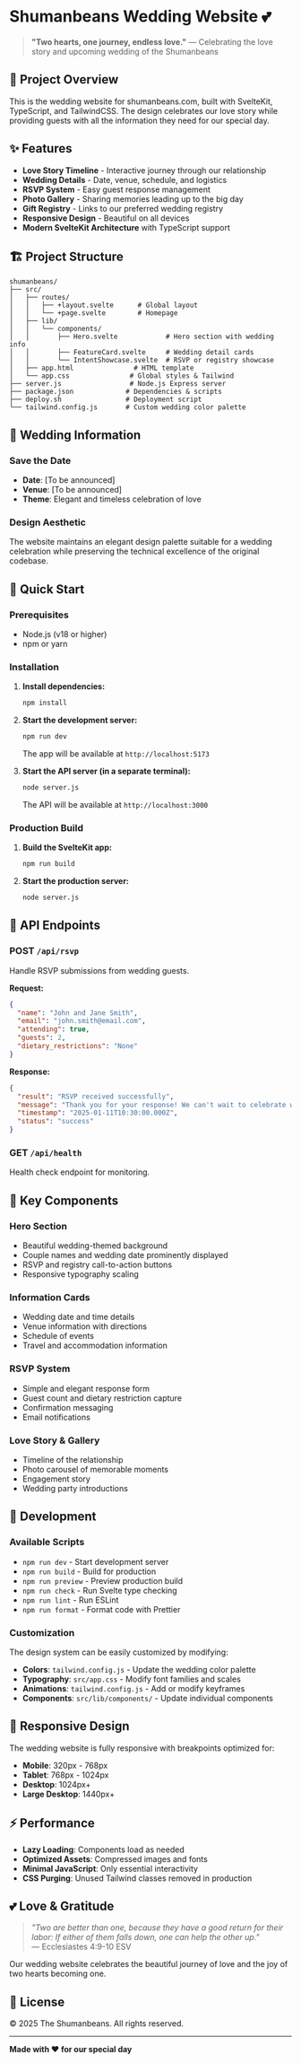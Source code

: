 # Shumanbeans Wedding Website 💕

> **"Two hearts, one journey, endless love."** — Celebrating the love story and upcoming wedding of the Shumanbeans

## 💒 Project Overview

This is the wedding website for shumanbeans.com, built with SvelteKit, TypeScript, and TailwindCSS. The design celebrates our love story while providing guests with all the information they need for our special day.

## ✨ Features

- **Love Story Timeline** - Interactive journey through our relationship
- **Wedding Details** - Date, venue, schedule, and logistics
- **RSVP System** - Easy guest response management
- **Photo Gallery** - Sharing memories leading up to the big day
- **Gift Registry** - Links to our preferred wedding registry
- **Responsive Design** - Beautiful on all devices
- **Modern SvelteKit Architecture** with TypeScript support

## 🏗️ Project Structure

```
shumanbeans/
├── src/
│   ├── routes/
│   │   ├── +layout.svelte      # Global layout
│   │   └── +page.svelte        # Homepage
│   ├── lib/
│   │   └── components/
│   │       ├── Hero.svelte            # Hero section with wedding info
│   │       ├── FeatureCard.svelte     # Wedding detail cards
│   │       └── IntentShowcase.svelte  # RSVP or registry showcase
│   ├── app.html               # HTML template
│   └── app.css               # Global styles & Tailwind
├── server.js                 # Node.js Express server
├── package.json             # Dependencies & scripts
├── deploy.sh                # Deployment script
└── tailwind.config.js       # Custom wedding color palette
```

## 💐 Wedding Information

### Save the Date
- **Date**: [To be announced]
- **Venue**: [To be announced]
- **Theme**: Elegant and timeless celebration of love

### Design Aesthetic

The website maintains an elegant design palette suitable for a wedding celebration while preserving the technical excellence of the original codebase.

## 🚀 Quick Start

### Prerequisites

- Node.js (v18 or higher)
- npm or yarn

### Installation

1. **Install dependencies:**
   ```bash
   npm install
   ```

2. **Start the development server:**
   ```bash
   npm run dev
   ```
   The app will be available at `http://localhost:5173`

3. **Start the API server (in a separate terminal):**
   ```bash
   node server.js
   ```
   The API will be available at `http://localhost:3000`

### Production Build

1. **Build the SvelteKit app:**
   ```bash
   npm run build
   ```

2. **Start the production server:**
   ```bash
   node server.js
   ```

## 🔌 API Endpoints

### POST `/api/rsvp`

Handle RSVP submissions from wedding guests.

**Request:**
```json
{
  "name": "John and Jane Smith",
  "email": "john.smith@email.com",
  "attending": true,
  "guests": 2,
  "dietary_restrictions": "None"
}
```

**Response:**
```json
{
  "result": "RSVP received successfully",
  "message": "Thank you for your response! We can't wait to celebrate with you.",
  "timestamp": "2025-01-11T10:30:00.000Z",
  "status": "success"
}
```

### GET `/api/health`

Health check endpoint for monitoring.

## 🎯 Key Components

### Hero Section
- Beautiful wedding-themed background
- Couple names and wedding date prominently displayed
- RSVP and registry call-to-action buttons
- Responsive typography scaling

### Information Cards
- Wedding date and time details
- Venue information with directions
- Schedule of events
- Travel and accommodation information

### RSVP System
- Simple and elegant response form
- Guest count and dietary restriction capture
- Confirmation messaging
- Email notifications

### Love Story & Gallery
- Timeline of the relationship
- Photo carousel of memorable moments
- Engagement story
- Wedding party introductions

## 🔧 Development

### Available Scripts

- `npm run dev` - Start development server
- `npm run build` - Build for production
- `npm run preview` - Preview production build
- `npm run check` - Run Svelte type checking
- `npm run lint` - Run ESLint
- `npm run format` - Format code with Prettier

### Customization

The design system can be easily customized by modifying:

- **Colors**: `tailwind.config.js` - Update the wedding color palette
- **Typography**: `src/app.css` - Modify font families and scales
- **Animations**: `tailwind.config.js` - Add or modify keyframes
- **Components**: `src/lib/components/` - Update individual components

## 📱 Responsive Design

The wedding website is fully responsive with breakpoints optimized for:

- **Mobile**: 320px - 768px
- **Tablet**: 768px - 1024px  
- **Desktop**: 1024px+
- **Large Desktop**: 1440px+

## ⚡ Performance

- **Lazy Loading**: Components load as needed
- **Optimized Assets**: Compressed images and fonts
- **Minimal JavaScript**: Only essential interactivity
- **CSS Purging**: Unused Tailwind classes removed in production

## 💕 Love & Gratitude

> *"Two are better than one, because they have a good return for their labor: If either of them falls down, one can help the other up."*  
> — Ecclesiastes 4:9-10 ESV

Our wedding website celebrates the beautiful journey of love and the joy of two hearts becoming one.

## 📄 License

© 2025 The Shumanbeans. All rights reserved.

---

**Made with ❤️ for our special day**
